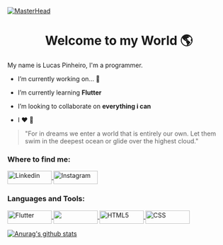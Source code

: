 [![MasterHead](https://i.imgur.com/hvQC5tJ.jpg)](https://github.com/LucasPJS)

<h1 align="center">Welcome to my World 🌎</h1>
<p>My name is Lucas Pinheiro, I'm a programmer. </p>

- I’m currently working on... 🤔
 
- I’m currently learning <b>Flutter</b>

- I’m looking to collaborate on <b>everything i can</b>

- I ❤️ 🦉

>"For in dreams we enter a world that is entirely our own. Let them swim in the deepest ocean or glide over the highest cloud."

<h3 align="left">Where to find me:</h3>
<p align="left">
 <a href="https://www.linkedin.com/" target="_blank">
  <img align="center" src="https://img.shields.io/badge/LinkedIn-0077B5?style=for-the-badge&logo=linkedin&logoColor=white" alt="Linkedin" height="30" width="100" />
 </a>
 <a href="https://www.instagram.com/" target="_blank">
  <img align="center" src="https://img.shields.io/badge/Instagram-E4405F?style=for-the-badge&logo=instagram&logoColor=white" alt="Instagram" height="30" width="100" />
 </a>
</p>

<h3 align="left">Languages and Tools:</h3>
<p align="left">
 <a href="https://flutter.dev/" target="_blank">
  <img align="center" src="https://img.shields.io/badge/Flutter-02569B?style=for-the-badge&logo=flutter&logoColor=white" alt="Flutter" height="30" width="100" />
 </a>
 <a href="https://kotlinlang.org/" target="_blank">
  <img align="center" src="https://img.shields.io/badge/Kotlin-0095D5?&style=for-the-badge&logo=kotlin&logoColor=white" height="30" width="100" />
 </a>
 <a href="https://www.w3.org/html/" target="_blank">
  <img align="center" src="https://img.shields.io/badge/HTML-239120?style=for-the-badge&logo=html5&logoColor=white" alt="HTML5" height="30" width="100" />
 </a>
 <a href="https://www.w3schools.com/css/" target="_blank">
  <img align="center" src="https://img.shields.io/badge/CSS-239120?&style=for-the-badge&logo=css3&logoColor=white" alt="CSS" height="30" width="100" />
 </a>
</p>


[![Anurag's github stats](https://github-readme-stats.vercel.app/api?username=LucasPJS&theme=dark&show_icons=true)](https://github.com/anuraghazra/github-readme-stats)
